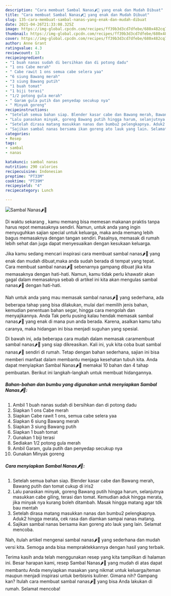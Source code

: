```yaml
---
description: "Cara membuat Sambal Nanas🌶🍍 yang enak dan Mudah Dibuat"
title: "Cara membuat Sambal Nanas🌶🍍 yang enak dan Mudah Dibuat"
slug: 135-cara-membuat-sambal-nanas-yang-enak-dan-mudah-dibuat
date: 2021-04-26T21:33:08.325Z
image: https://img-global.cpcdn.com/recipes/ff39b3d3cd7dfebe/680x482cq70/sambal-nanas🌶🍍-foto-resep-utama.jpg
thumbnail: https://img-global.cpcdn.com/recipes/ff39b3d3cd7dfebe/680x482cq70/sambal-nanas🌶🍍-foto-resep-utama.jpg
cover: https://img-global.cpcdn.com/recipes/ff39b3d3cd7dfebe/680x482cq70/sambal-nanas🌶🍍-foto-resep-utama.jpg
author: Anne Grant
ratingvalue: 4.3
reviewcount: 13
recipeingredient:
- "1 buah nanas sudah di bersihkan dan di potong dadu"
- "1 ons Cabe merah"
- " Cabe rawit 1 ons semua cabe selera yaa"
- "6 siung Bawang merah"
- "3 siung Bawang putih"
- "1 buah tomat"
- "1 biji terasi"
- "1/2 potong gula merah"
- " Garam gula putih dan penyedap secukup nya"
- " Minyak goreng"
recipeinstructions:
- "Setelah semua bahan siap. Blender kasar cabe dan Bawang merah, Bawang putih dan tomat cukup di iris2"
- "Lalu panaskan minyak, goreng Bawang putih hingga harum, selanjutnya masukkan cabe giling, terasi dan tomat. Kemudian aduk hingga merata, jika minyak nya kurang boleh ditambah. Masak hingga matang agar tdk bau mentah"
- "Setelah dirasa matang masukkan nanas dan bumbu2 pelengkapnya. Aduk2 hingga merata, cek rasa dan diamkan sampai nanas matang."
- "Sajikan sambal nanas bersama ikan goreng ato lauk yang lain. Selamat mencoba."
categories:
- Resep
tags:
- sambal
- nanas

katakunci: sambal nanas 
nutrition: 290 calories
recipecuisine: Indonesian
preptime: "PT33M"
cooktime: "PT39M"
recipeyield: "4"
recipecategory: Lunch

---
```



![Sambal Nanas🌶🍍](https://img-global.cpcdn.com/recipes/ff39b3d3cd7dfebe/680x482cq70/sambal-nanas🌶🍍-foto-resep-utama.jpg)

Di waktu  sekarang , kamu memang bisa memesan makanan praktis tanpa harus repot memasaknya sendiri. Namun, untuk anda yang ingin menyuguhkan sajian special untuk keluarga, maka anda memang lebih bagus memasaknya dengan tangan sendiri. Pasalnya, memasak di rumah lebih sehat dan juga dapat menyesuaikan dengan kesukaan keluarga.

Jika kamu sedang mencari inspirasi cara membuat sambal nanas🌶🍍 yang enak dan mudah dibuat,maka anda sudah berada di tempat yang tepat. Cara membuat sambal nanas🌶🍍  sebenarnya gampang dibuat jika kita memasaknya dengan hati-hati. Namun, kamu tidak perlu khawatir akan gagal dalam memasaknya 
sebab di artikel ini kita akan mengulas sambal nanas🌶🍍 dengan hati-hati.  



Nah untuk anda yang mau memasak sambal nanas🌶🍍 yang sederhana, ada beberapa tahap yang bisa dilakukan, mulai dari memilih jenis bahan, kemudian penentuan bahan segar, hingga cara mengolah dan menyajikannya. Anda Tak perlu pusing kalau hendak memasak sambal nanas🌶🍍 yang enak di mana pun anda berada. Karena, asalkan kamu  tahu caranya, maka hidangan ini bisa menjadi suguhan yang spesial.

Di bawah ini, ada beberapa cara mudah dalam memasak caramembuat sambal nanas🌶🍍 yang siap dikreasikan. Kali ini, yuk kita coba buat sambal nanas🌶🍍 sendiri di rumah. Tetap dengan bahan sederhana, sajian ini bisa memberi manfaat dalam membantu menjaga kesehatan tubuh kita. Anda dapat menyiapkan Sambal Nanas🌶🍍 memakai 10 bahan dan 4 tahap pembuatan. Berikut ini langkah-langkah untuk membuat hidangannya.

<!--inarticleads1-->

##### Bahan-bahan dan bumbu yang digunakan untuk menyiapkan Sambal Nanas🌶🍍:

1. Ambil 1 buah nanas sudah di bersihkan dan di potong dadu
1. Siapkan 1 ons Cabe merah
1. Siapkan  Cabe rawit 1 ons, semua cabe selera yaa
1. Siapkan 6 siung Bawang merah
1. Siapkan 3 siung Bawang putih
1. Siapkan 1 buah tomat
1. Gunakan 1 biji terasi
1. Sediakan 1/2 potong gula merah
1. Ambil  Garam, gula putih dan penyedap secukup nya
1. Gunakan  Minyak goreng




<!--inarticleads2-->

##### Cara menyiapkan Sambal Nanas🌶🍍:

1. Setelah semua bahan siap. Blender kasar cabe dan Bawang merah, Bawang putih dan tomat cukup di iris2
1. Lalu panaskan minyak, goreng Bawang putih hingga harum, selanjutnya masukkan cabe giling, terasi dan tomat. Kemudian aduk hingga merata, jika minyak nya kurang boleh ditambah. Masak hingga matang agar tdk bau mentah
1. Setelah dirasa matang masukkan nanas dan bumbu2 pelengkapnya. Aduk2 hingga merata, cek rasa dan diamkan sampai nanas matang.
1. Sajikan sambal nanas bersama ikan goreng ato lauk yang lain. Selamat mencoba.




Nah, itulah artikel mengenai  sambal nanas🌶🍍  yang sederhana dan mudah versi kita. Semoga anda bisa mempraktekkannya dengan hasil yang terbaik. 

Terima kasih anda telah menggunakan resep yang kita tampilkan di halaman ini. Besar harapan kami, resep  Sambal Nanas🌶🍍 yang mudah di atas dapat membantu Anda menyiapkan masakan yang nikmat untuk keluarga/teman maupun menjadi inspirasi untuk berbisnis kuliner. Gimana nih? Gampang kan? Itulah cara membuat sambal nanas🌶🍍 yang bisa Anda lakukan di rumah. Selamat mencoba!

